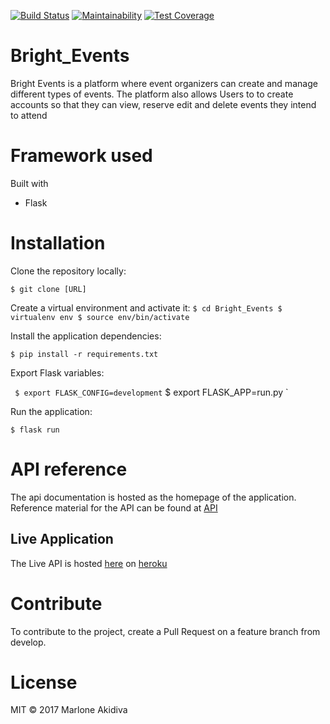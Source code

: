 [![Build Status](https://travis-ci.org/MarloneA/Bright_Events.svg?branch=master)](https://travis-ci.org/MarloneA/Bright_Events)
[![Maintainability](https://api.codeclimate.com/v1/badges/a99a88d28ad37a79dbf6/maintainability)](https://codeclimate.com/github/codeclimate/codeclimate/maintainability)
[![Test Coverage](https://api.codeclimate.com/v1/badges/a99a88d28ad37a79dbf6/test_coverage)](https://codeclimate.com/github/codeclimate/codeclimate/test_coverage)

# Bright_Events

 Bright Events is a platform where event organizers can create and manage different types of events.
 The platform also allows Users to to create accounts so that they can view, reserve edit and delete events
 they intend to attend


# Framework used

Built with

  - Flask

# Installation

Clone the repository locally:

`$ git clone [URL]`

Create a virtual environment and activate it:
 `
 $ cd Bright_Events
 $ virtualenv env
 $ source env/bin/activate
 `

Install the application dependencies:

`$ pip install -r requirements.txt`

Export Flask variables:

`
 $ export FLASK_CONFIG=development`
 $ export FLASK_APP=run.py
 `

Run the application:

`$ flask run`


# API reference

The api documentation is hosted as the homepage
of the application. Reference material for the API can be found at [API](https://brightevents.docs.apiary.io)

## Live Application
The Live API is hosted [here](https://andela-brightevents.herokuapp.com/) on [heroku](https://heroku.com)

# Contribute

To contribute to the project, create a Pull Request on a feature branch from develop. 

# License

MIT © 2017 Marlone Akidiva
